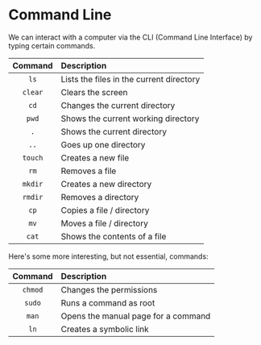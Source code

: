 # Command Line

We can interact with a computer via the CLI (Command Line Interface) by typing
certain commands.

| Command | Description                              |
| :-----: | :--------------------------------------- |
|  `ls`   | Lists the files in the current directory |
| `clear` | Clears the screen                        |
|  `cd`   | Changes the current directory            |
|  `pwd`  | Shows the current working directory      |
|   `.`   | Shows the current directory              |
|  `..`   | Goes up one directory                    |
| `touch` | Creates a new file                       |
|  `rm`   | Removes a file                           |
| `mkdir` | Creates a new directory                  |
| `rmdir` | Removes a directory                      |
|  `cp`   | Copies a file / directory                |
|  `mv`   | Moves a file / directory                 |
|  `cat`  | Shows the contents of a file             |

Here's some more interesting, but not essential, commands:

| Command | Description                         |
| :-----: | :---------------------------------- |
| `chmod` | Changes the permissions             |
| `sudo`  | Runs a command as root              |
|  `man`  | Opens the manual page for a command |
|  `ln`   | Creates a symbolic link             |
